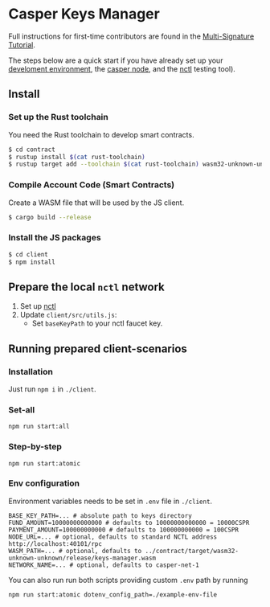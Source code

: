 # Casper Keys Manager

Full instructions for first-time contributors are found in the [Multi-Signature Tutorial](https://docs.casperlabs.io/en/latest/dapp-dev-guide/tutorials/multi-sig/index.html).

The steps below are a quick start if you have already set up your [develoment environment](https://docs.casperlabs.io/en/latest/dapp-dev-guide/setup-of-rust-contract-sdk.html), the [casper node](https://github.com/CasperLabs/casper-node), and the [nctl](https://github.com/CasperLabs/casper-node/tree/master/utils/nctl) testing tool). 

## Install

### Set up the Rust toolchain
You need the Rust toolchain to develop smart contracts.
```bash
$ cd contract
$ rustup install $(cat rust-toolchain)
$ rustup target add --toolchain $(cat rust-toolchain) wasm32-unknown-unknown
```

### Compile Account Code (Smart Contracts)
Create a WASM file that will be used by the JS client.
```bash
$ cargo build --release
```

### Install the JS packages
```bash
$ cd client
$ npm install
```

## Prepare the local `nctl` network
1. Set up [nctl](https://github.com/CasperLabs/casper-node/tree/master/utils/nctl)
2. Update `client/src/utils.js`:
    - Set `baseKeyPath` to your nctl faucet key.


## Running prepared client-scenarios

### Installation

Just run `npm i` in `./client`.

### Set-all 

`npm run start:all`

### Step-by-step

`npm run start:atomic`

### Env configuration

Environment variables needs to be set in `.env` file in `./client`.

```
BASE_KEY_PATH=... # absolute path to keys directory
FUND_AMOUNT=10000000000000 # defaults to 10000000000000 = 10000CSPR
PAYMENT_AMOUNT=100000000000 # defaults to 100000000000 = 100CSPR
NODE_URL=... # optional, defaults to standard NCTL address http://localhost:40101/rpc
WASM_PATH=... # optional, defaults to ../contract/target/wasm32-unknown-unknown/release/keys-manager.wasm
NETWORK_NAME=... # optional, defaults to casper-net-1
```

You can also run run both scripts providing custom `.env` path by running 

`npm run start:atomic dotenv_config_path=./example-env-file`

